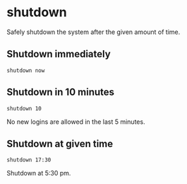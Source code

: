 # shutdown

Safely shutdown the system after the given amount of time.


## Shutdown immediately

	shutdown now


## Shutdown in 10 minutes

	shutdown 10

No new logins are allowed in the last 5 minutes.


## Shutdown at given time

	shutdown 17:30

Shutdown at 5:30 pm.
